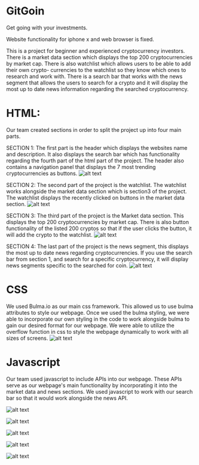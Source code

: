 # GitGoin
Get going with your investments. 

Website functionality for iphone x and web browser is fixed.

This is a project for beginner and experienced cryptocurrency investors. There is a market data section which displays
the top 200 cryptocurrencies by market cap. There is also watchlist which allows users to be able to add their own crypto-
currencies to the watchlist so they know which ones to research and work with. There is a search bar that works with the news
segment that allows the users to search for a crypto and it will display the most up to date news information regarding the 
searched cryptocurrency.

# HTML:
Our team created sections in order to split the project up into four main parts. 

SECTION 1:
The first part is the header which displays the websites name and description. It also displays the search bar which has functionality regarding the fourth part of the html part of the project. The header also contains a navigation panel that displays the 7 most trending cryptocurrencies as buttons.
![alt text](https://github.com/jjarquin1/GitGoin/blob/main/images/img1.png)

SECTION 2:
The second part of the project is the watchlist. The watchlist works alongside the market data section which is section3 of the project.
The watchlist displays the recently clicked on buttons in the market data section.
![alt text](https://github.com/jjarquin1/GitGoin/blob/main/images/img2.png)

SECTION 3:
The third part of the project is the Market data section. This displays the top 200 cryptocurrencies by market cap. There is also 
button functionality of the listed 200 cryptos so that if the user clicks the button, it will add the crypto to the watchlist.
![alt text](https://github.com/jjarquin1/GitGoin/blob/main/images/img3.png)

SECTION 4:
The last part of the project is the news segment, this displays the most up to date news regarding cryptocurrencies. If you use the search bar from section 1, and search for a specific cryptocurrency, it will display news segments specific to the searched for coin.
![alt text](https://github.com/jjarquin1/GitGoin/blob/main/images/img4.png)

# CSS
We used Bulma.io as our main css framework. This allowed us to use bulma attributes to style our webpage. Once we used the bulma styling, we were able to incorporate our own styling in the code to work alongside bulma to gain our desired format for our webpage. We were able to utilize the overflow function in css to style the webpage dynamically to work with all sizes of screens.
![alt text](https://github.com/jjarquin1/GitGoin/blob/main/images/img6.png)

# Javascript
Our team used javascript to include APIs into our webpage. These APIs serve as our webpage's main functionality by incorporating it into the market data and news sections. We used javascript to work with our search bar so that it would work alongside the news API.
<br>

![alt text](https://github.com/jjarquin1/GitGoin/blob/main/images/img5.png)

![alt text](https://github.com/jjarquin1/GitGoin/blob/main/images/img7.png)

![alt text](https://github.com/jjarquin1/GitGoin/blob/main/images/img8.png)

![alt text](https://github.com/jjarquin1/GitGoin/blob/main/images/img9.png)

![alt text](https://github.com/jjarquin1/GitGoin/blob/main/images/img10.png)



